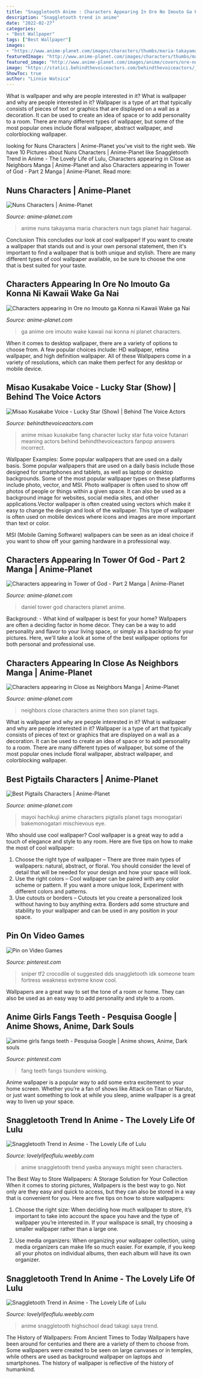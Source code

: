 ```yaml
---
title: "Snaggletooth Anime : Characters Appearing In Ore No Imouto Ga Konna Ni Kawaii Wake Ga Nai"
description: "Snaggletooth trend in anime"
date: "2022-02-27"
categories:
- "Best Wallpaper"
tags: ["Best Wallpaper"]
images:
- "https://www.anime-planet.com/images/characters/thumbs/maria-takayama-25310.jpg?t=1557418639"
featuredImage: "http://www.anime-planet.com/images/characters/thumbs/mayoi-hachikuji-292.jpg?t=1429317825"
featured_image: "http://www.anime-planet.com/images/anime/covers/ore-no-imouto-ga-konna-ni-kawaii-wake-ga-nai-2-5086.jpg?t=1447994756"
image: "https://statici.behindthevoiceactors.com/behindthevoiceactors/_img/chars/misao-kusakabe-lucky-star-16.1.jpg"
ShowToc: true
author: "Linnie Watsica"
---
```



What is wallpaper and why are people interested in it?
What is wallpaper and why are people interested in it?
Wallpaper is a type of art that typically consists of pieces of text or graphics that are displayed on a wall as a decoration. It can be used to create an idea of space or to add personality to a room. There are many different types of wallpaper, but some of the most popular ones include floral wallpaper, abstract wallpaper, and colorblocking wallpaper.

	

		
looking for Nuns Characters | Anime-Planet you've visit to the right web. We have 10 Pictures about Nuns Characters | Anime-Planet like Snaggletooth Trend in Anime - The Lovely Life of Lulu, Characters appearing in Close as Neighbors Manga | Anime-Planet and also Characters appearing in Tower of God - Part 2 Manga | Anime-Planet. Read more:
		
    
## Nuns Characters | Anime-Planet

<img loading=lazy src="https://www.anime-planet.com/images/characters/thumbs/maria-takayama-25310.jpg?t=1557418639" onerror="this.onerror=null;this.src='https://tse2.mm.bing.net/th?id=OIP.p_c8v7jO0t4xWJhyGOm9VQAAAA&amp;pid=15.1';" alt="Nuns Characters | Anime-Planet">

_Source: anime-planet.com_

>anime nuns takayama maria characters nun tags planet hair haganai. 

	

Conclusion
This concludes our look at cool wallpaper! If you want to create a wallpaper that stands out and is your own personal statement, then it's important to find a wallpaper that is both unique and stylish. There are many different types of cool wallpaper available, so be sure to choose the one that is best suited for your taste.

    
## Characters Appearing In Ore No Imouto Ga Konna Ni Kawaii Wake Ga Nai

<img loading=lazy src="http://www.anime-planet.com/images/anime/covers/ore-no-imouto-ga-konna-ni-kawaii-wake-ga-nai-2-5086.jpg?t=1447994756" onerror="this.onerror=null;this.src='https://tse2.mm.bing.net/th?id=OIP.OtOAbP8kgGnRapRF8FtZRwAAAA&amp;pid=15.1';" alt="Characters appearing in Ore no Imouto ga Konna ni Kawaii Wake ga Nai">

_Source: anime-planet.com_

>ga anime ore imouto wake kawaii nai konna ni planet characters. 

	

When it comes to desktop wallpaper, there are a variety of options to choose from. A few popular choices include: HD wallpaper, retina wallpaper, and high definition wallpaper. All of these Wallpapers come in a variety of resolutions, which can make them perfect for any desktop or mobile device. 

    
## Misao Kusakabe Voice - Lucky Star (Show) | Behind The Voice Actors

<img loading=lazy src="https://statici.behindthevoiceactors.com/behindthevoiceactors/_img/chars/misao-kusakabe-lucky-star-16.1.jpg" onerror="this.onerror=null;this.src='https://tse2.mm.bing.net/th?id=OIP.h6LtHZiq5EXUOdaacPcLtgAAAA&amp;pid=15.1';" alt="Misao Kusakabe Voice - Lucky Star (Show) | Behind The Voice Actors">

_Source: behindthevoiceactors.com_

>anime misao kusakabe fang character lucky star futa voice futanari meaning actors behind behindthevoiceactors fanpop answers incorrect. 

	

Wallpaper Examples: Some popular wallpapers that are used on a daily basis.
Some popular wallpapers that are used on a daily basis include those designed for smartphones and tablets, as well as laptop or desktop backgrounds. Some of the most popular wallpaper types on these platforms include photo, vector, and MSI. 
Photo wallpaper is often used to show off photos of people or things within a given space. It can also be used as a background image for websites, social media sites, and other applications.Vector wallpaper is often created using vectors which make it easy to change the design and look of the wallpaper. This type of wallpaper is often used on mobile devices where icons and images are more important than text or color. 

MSI (Mobile Gaming Software) wallpapers can be seen as an ideal choice if you want to show off your gaming hardware in a professional way.

    
## Characters Appearing In Tower Of God - Part 2 Manga | Anime-Planet

<img loading=lazy src="https://www.anime-planet.com/images/characters/thumbs/daniel-hatchid-81396.jpg?t=1443988611" onerror="this.onerror=null;this.src='https://tse2.mm.bing.net/th?id=OIP.LeGq07Xmcc9LTXgasQNpDAAAAA&amp;pid=15.1';" alt="Characters appearing in Tower of God - Part 2 Manga | Anime-Planet">

_Source: anime-planet.com_

>daniel tower god characters planet anime. 

	

Background: - What kind of wallpaper is best for your home?
Wallpapers are often a deciding factor in home décor. They can be a way to add personality and flavor to your living space, or simply as a backdrop for your pictures. Here, we'll take a look at some of the best wallpaper options for both personal and professional use.

    
## Characters Appearing In Close As Neighbors Manga | Anime-Planet

<img loading=lazy src="https://www.anime-planet.com/images/characters/thumbs/theo-son-158811.jpg?t=1550339391" onerror="this.onerror=null;this.src='https://tse3.mm.bing.net/th?id=OIP.SUG1Jc26LWLlD2G4X629MgAAAA&amp;pid=15.1';" alt="Characters appearing in Close as Neighbors Manga | Anime-Planet">

_Source: anime-planet.com_

>neighbors close characters anime theo son planet tags. 

	

What is wallpaper and why are people interested in it?
What is wallpaper and why are people interested in it?
Wallpaper is a type of art that typically consists of pieces of text or graphics that are displayed on a wall as a decoration. It can be used to create an idea of space or to add personality to a room. There are many different types of wallpaper, but some of the most popular ones include floral wallpaper, abstract wallpaper, and colorblocking wallpaper.

    
## Best Pigtails Characters | Anime-Planet

<img loading=lazy src="http://www.anime-planet.com/images/characters/thumbs/mayoi-hachikuji-292.jpg?t=1429317825" onerror="this.onerror=null;this.src='https://tse3.mm.bing.net/th?id=OIP.IRkIue33A5tsu_gA_y4mQwAAAA&amp;pid=15.1';" alt="Best Pigtails Characters | Anime-Planet">

_Source: anime-planet.com_

>mayoi hachikuji anime characters pigtails planet tags monogatari bakemonogatari mischievous eye. 

	

Who should use cool wallpaper?
Cool wallpaper is a great way to add a touch of elegance and style to any room. Here are five tips on how to make the most of cool wallpaper: 
1) Choose the right type of wallpaper – There are three main types of wallpapers: natural, abstract, or floral. You should consider the level of detail that will be needed for your design and how your space will look. 
2) Use the right colors – Cool wallpaper can be paired with any color scheme or pattern. If you want a more unique look, Experiment with different colors and patterns. 
3) Use cutouts or borders – Cutouts let you create a personalized look without having to buy anything extra. Borders add some structure and stability to your wallpaper and can be used in any position in your space.

    
## Pin On Video Games

<img loading=lazy src="https://i.pinimg.com/originals/6f/2e/da/6f2eda02fdf6663dbc6fa847aa3a5779.png" onerror="this.onerror=null;this.src='https://tse1.mm.bing.net/th?id=OIP.iialwv5HuZO9nZdXKVQAIAHaLQ&amp;pid=15.1';" alt="Pin on Video Games">

_Source: pinterest.com_

>sniper tf2 crocodile ol suggested dds snaggletooth idk someone team fortress weakness extreme know cool. 

	

Wallpapers are a great way to set the tone of a room or home. They can also be used as an easy way to add personality and style to a room.

    
## Anime Girls Fangs Teeth - Pesquisa Google | Anime Shows, Anime, Dark Souls

<img loading=lazy src="https://i.pinimg.com/736x/e7/a9/45/e7a94512a7fd4c86e8d0134eeeb94155.jpg" onerror="this.onerror=null;this.src='https://tse3.mm.bing.net/th?id=OIP.Lh6oF7pqs2SIQQuJK2DcuwHaEK&amp;pid=15.1';" alt="anime girls fangs teeth - Pesquisa Google | Anime shows, Anime, Dark souls">

_Source: pinterest.com_

>fang teeth fangs tsundere winking. 

	

Anime wallpaper is a popular way to add some extra excitement to your home screen. Whether you’re a fan of shows like Attack on Titan or Naruto, or just want something to look at while you sleep, anime wallpaper is a great way to liven up your space.

    
## Snaggletooth Trend In Anime - The Lovely Life Of Lulu

<img loading=lazy src="http://lovelylifeoflulu.weebly.com/uploads/3/1/8/8/31883293/1405024037.jpg" onerror="this.onerror=null;this.src='https://tse2.mm.bing.net/th?id=OIP.ZacBMN1k5pM2x8f1UL_fawHaDf&amp;pid=15.1';" alt="Snaggletooth Trend in Anime - The Lovely Life of Lulu">

_Source: lovelylifeoflulu.weebly.com_

>anime snaggletooth trend yaeba anyways might seen characters. 

	

The Best Way to Store Wallpapers: A Storage Solution for Your Collection
When it comes to storing pictures, Wallpapers is the best way to go. Not only are they easy and quick to access, but they can also be stored in a way that is convenient for you. Here are five tips on how to store wallpapers:
1) Choose the right size: When deciding how much wallpaper to store, it’s important to take into account the space you have and the type of wallpaper you’re interested in. If your wallspace is small, try choosing a smaller wallpaper rather than a large one.

2) Use media organizers: When organizing your wallpaper collection, using media organizers can make life so much easier. For example, if you keep all your photos on individual albums, then each album will have its own organizer.

    
## Snaggletooth Trend In Anime - The Lovely Life Of Lulu

<img loading=lazy src="http://lovelylifeoflulu.weebly.com/uploads/3/1/8/8/31883293/1405036500.jpg" onerror="this.onerror=null;this.src='https://tse1.mm.bing.net/th?id=OIP.8FFuycnRqpxP-C5E6HjCawAAAA&amp;pid=15.1';" alt="Snaggletooth Trend in Anime - The Lovely Life of Lulu">

_Source: lovelylifeoflulu.weebly.com_

>anime snaggletooth highschool dead takagi saya trend. 

	

The History of Wallpapers: From Ancient Times to Today
Wallpapers have been around for centuries and there are a variety of them to choose from. Some wallpapers were created to be seen on large canvases or in temples, while others are used as background wallpaper on laptops and smartphones. The history of wallpaper is reflective of the history of humankind.

